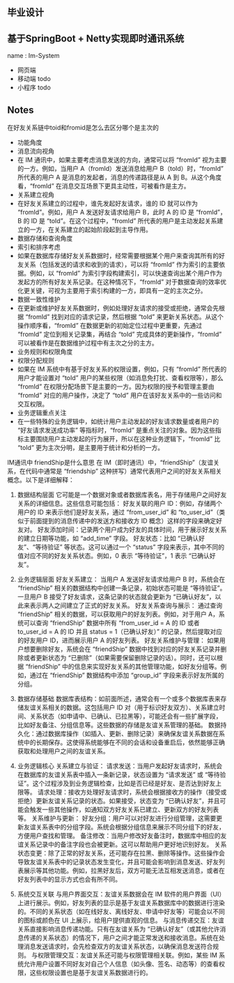 ## 毕业设计 
## 基于SpringBoot + Netty实现即时通讯系统
name : Im-System
* 网页端
* 移动端 todo
* 小程序 todo


## Notes
在好友关系链中toid和fromid是怎么去区分哪个是主次的
* 功能角度
* 消息流向视角
* 在 IM 通讯中，如果主要考虑消息发送的方向，通常可以将 “fromId” 视为主要的一方。例如，当用户 A（fromId）发送消息给用户 B（toId）时，“fromId” 所代表的用户 A 是消息的发起者，消息的传递路径是从 A 到 B。从这个角度看，“fromId” 在消息交互场景下更具主动性，可被看作是主方。
* 关系建立视角
* 在好友关系建立的过程中，谁先发起好友请求，谁的 ID 就可以作为 “fromId”。例如，用户 A 发送好友请求给用户 B，此时 A 的 ID 是 “fromId”，B 的 ID 是 “toId”。在这个过程中，“fromId” 所代表的用户是主动发起关系建立的一方，在关系建立的起始阶段起到主导作用。
* 数据存储和查询角度
* 索引和排序考虑
* 如果在数据库存储好友关系数据时，经常需要根据某个用户来查询其所有的好友关系（包括发送的请求和收到的请求），可以将 “fromId” 作为索引的主要依据。例如，以 “fromId” 为索引字段构建索引，可以快速查询出某个用户作为发起方的所有好友关系记录。在这种情况下，“fromId” 对于数据查询的效率优化更关键，可视为主要用于索引构建的一方，即具有一定的主次之分。
* 数据一致性维护
* 在更新或维护好友关系数据时，例如处理好友请求的接受或拒绝，通常会先根据 “fromId” 找到对应的请求记录，然后根据 “toId” 来更新关系状态。从这个操作顺序看，“fromId” 在数据更新的初始定位过程中更重要，先通过 “fromId” 定位到相关记录集，再结合 “toId” 完成具体的更新操作，“fromId” 可以被看作是在数据维护过程中有主次之分的主方。
* 业务规则和权限角度
* 权限分配规则
* 如果在 IM 系统中有基于好友关系的权限设置，例如，只有 “fromId” 所代表的用户才能设置对 “toId” 用户的某些权限（如消息免打扰、查看权限等），那么 “fromId” 在权限分配场景下是主要的一方。因为权限的授予和管理主要由 “fromId” 对应的用户操作，决定了 “toId” 用户在该好友关系中的一些访问和交互权限。
* 业务逻辑重点关注
* 在一些特殊的业务逻辑中，如统计用户主动发起的好友请求数量或者用户的 “好友请求发送成功率” 等指标时，“fromId” 是重点关注的对象。因为这些指标主要围绕用户主动发起的行为展开，所以在这种业务逻辑下，“fromId” 比 “toId” 更为主次分明，是主要用于统计和分析的一方。


IM通讯中 friendShip是什么意思
在 IM（即时通讯）中，“friendShip”（友谊关系，在代码中通常是 “friendship” 这种拼写）通常代表用户之间的好友关系相关概念。以下是详细解释：
1. 数据结构层面
   它可能是一个数据对象或者数据库表名，用于存储用户之间好友关系的详细信息。这些信息可能包括：
   好友关联的用户 ID：例如，存储两个用户的 ID 来表示他们是好友关系，通过 “from_user_id” 和 “to_user_id”（类似于前面提到的消息传递中的发送方和接收方 ID 概念）这样的字段来确定好友对。
   好友添加时间：记录两个用户成为好友的具体时间，用于展示好友关系的建立日期等功能，如 “add_time” 字段。
   好友状态：比如 “已确认好友”、“等待验证” 等状态。这可以通过一个 “status” 字段来表示，其中不同的值对应不同的好友关系状态。例如，0 表示 “等待验证”，1 表示 “已确认好友”。
2. 业务逻辑层面
   好友关系建立：
   当用户 A 发送好友请求给用户 B 时，系统会在 “friendShip” 相关的数据结构中创建一条记录，初始状态可能是 “等待验证”。一旦用户 B 接受了好友请求，这条记录的状态就会更新为 “已确认好友”，以此来表示两人之间建立了正式的好友关系。
   好友关系查询与展示：
   通过查询 “friendShip” 相关的数据，可以获取用户的好友列表。例如，对于用户 A，系统可以查询 “friendShip” 数据中所有 “from_user_id = A 的 ID 或者 to_user_id = A 的 ID 并且 status = 1（已确认好友）” 的记录，然后提取对应的好友用户 ID，进而展示用户 A 的好友列表。
   好友关系维护与管理：
   如果用户想要删除好友，系统会在 “friendShip” 数据中找到对应的好友关系记录并删除或者更新状态为 “已删除”（如果需要保留删除记录的话）。同时，还可以根据 “friendShip” 中的信息来实现好友关系的其他管理功能，如好友分组等。例如，通过在 “friendShip” 数据结构中添加 “group_id” 字段来表示好友所属的分组。

1. 数据存储基础
   数据库表结构：如前面所述，通常会有一个或多个数据库表来存储友谊关系相关的数据。这包括用户 ID 对（用于标识好友双方）、关系建立时间、关系状态（如申请中、已确认、已拉黑等），可能还会有一些扩展字段，比如好友备注、分组信息等。这些数据的存储是友谊关系管理的基础。
   数据持久化：通过数据库操作（如插入、更新、删除记录）来确保友谊关系数据在系统中的长期保存。这使得系统能够在不同的会话和设备重启后，依然能够正确获取和处理用户之间的友谊关系。
2. 业务逻辑核心
   关系建立与验证：
   请求发送：当用户发起好友请求时，系统会在数据库的友谊关系表中插入一条新记录，状态设置为 “请求发送” 或 “等待验证”。这个过程涉及到业务逻辑检查，比如是否已经是好友、是否达到好友上限等。
   请求处理：接收方处理好友请求时，系统会根据接收方的操作（接受或拒绝）更新友谊关系记录的状态。如果接受，状态变为 “已确认好友”，并且可能会触发一些其他操作，如通知双方好友关系已建立、更新双方的好友列表等。
   关系维护与更新：
   好友分组：用户可以对好友进行分组管理，这需要更新友谊关系表中的分组字段。系统会根据分组信息来展示不同分组下的好友，方便用户查找和管理。
   备注修改：当用户修改好友备注时，数据库中相应的友谊关系记录中的备注字段也会被更新。这可以帮助用户更好地识别好友。
   关系状态变更：除了正常的好友关系，还可能存在拉黑、删除等操作。这些操作会导致友谊关系表中的记录状态发生变化，并且可能会影响到消息发送、好友列表展示等其他功能。例如，拉黑好友后，双方可能无法互相发送消息，或者在好友列表中的显示方式也会有所不同。
3. 系统交互关联
   与用户界面交互：友谊关系数据会在 IM 软件的用户界面（UI）上进行展示。例如，好友列表的显示是基于友谊关系数据库中的数据进行渲染的。不同的关系状态（如在线好友、离线好友、申请中好友等）可能会以不同的图标或颜色在 UI 上展示，给用户提供直观的信息。
   与消息传递交互：友谊关系直接影响消息传递功能。只有在友谊关系为 “已确认好友”（或其他允许消息传递的关系状态）的情况下，用户之间才能正常发送和接收消息。系统在处理消息发送请求时，会先检查双方的友谊关系状态，以确保消息发送符合规则。
   与权限管理交互：友谊关系还可能与权限管理相关联。例如，某些 IM 系统允许用户设置不同好友对自己个人信息（如头像、签名、动态等）的查看权限，这些权限设置也是基于友谊关系数据进行的。
